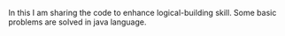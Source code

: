 In this I am sharing the code to enhance logical-building skill. Some basic problems are solved in java language.
